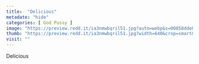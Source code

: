 ```yaml
---
title:  "Delicious"
metadate: "hide"
categories: [ God Pussy ]
image: "https://preview.redd.it/ia3nmwbqril51.jpg?auto=webp&s=00858dde85073d10ca23e15b59f004f986da5303"
thumb: "https://preview.redd.it/ia3nmwbqril51.jpg?width=640&crop=smart&auto=webp&s=f82181b1b047b405cddf14660287df94b69e9c1c"
visit: ""
---
```

Delicious
